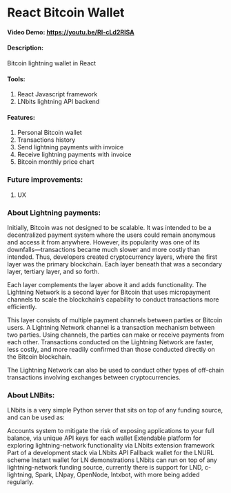 # React Bitcoin Wallet

#### Video Demo: https://youtu.be/RI-cLd2RlSA

#### Description:

Bitcoin lightning wallet in React

#### Tools:

1. React Javascript framework
2. LNbits lightning API backend

#### Features:

1. Personal Bitcoin wallet
2. Transactions history
3. Send lightning payments with invoice
4. Receive lightning payments with invoice
5. Bitcoin monthly price chart

### Future improvements:

1. UX

### About Lightning payments:

Initially, Bitcoin was not designed to be scalable. It was intended to be a decentralized payment system where the users could remain anonymous and access it from anywhere. However, its popularity was one of its downfalls—transactions became much slower and more costly than intended. Thus, developers created cryptocurrency layers, where the first layer was the primary blockchain. Each layer beneath that was a secondary layer, tertiary layer, and so forth.

Each layer complements the layer above it and adds functionality. The Lightning Network is a second layer for Bitcoin that uses micropayment channels to scale the blockchain’s capability to conduct transactions more efficiently.

This layer consists of multiple payment channels between parties or Bitcoin users. A Lightning Network channel is a transaction mechanism between two parties. Using channels, the parties can make or receive payments from each other. Transactions conducted on the Lightning Network are faster, less costly, and more readily confirmed than those conducted directly on the Bitcoin blockchain.

The Lightning Network can also be used to conduct other types of off-chain transactions involving exchanges between cryptocurrencies.

### About LNBits:

LNbits is a very simple Python server that sits on top of any funding source, and can be used as:

Accounts system to mitigate the risk of exposing applications to your full balance, via unique API keys for each wallet
Extendable platform for exploring lightning-network functionality via LNbits extension framework
Part of a development stack via LNbits API
Fallback wallet for the LNURL scheme
Instant wallet for LN demonstrations
LNbits can run on top of any lightning-network funding source, currently there is support for LND, c-lightning, Spark, LNpay, OpenNode, lntxbot, with more being added regularly.
